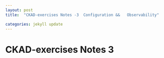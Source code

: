 ```yaml
---
layout: post
title:  "CKAD-exercises Notes -3  Configuration &&   Observability"

categories: jekyll update
---
```


# CKAD-exercises Notes 3




